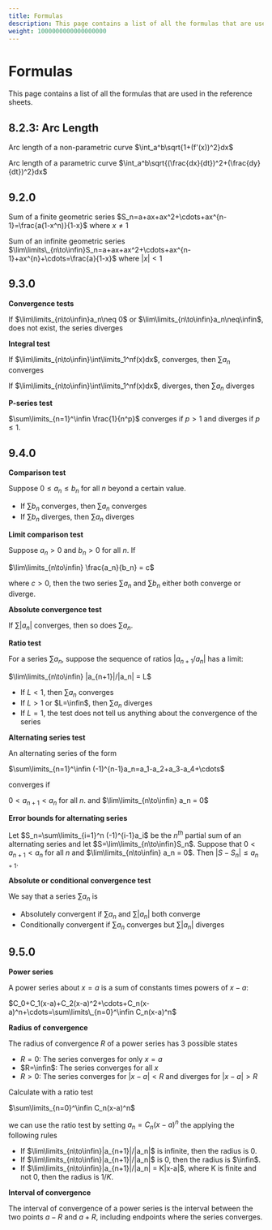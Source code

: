 ```yaml
---
title: Formulas
description: This page contains a list of all the formulas that are used in the reference sheets.
weight: 1000000000000000000
---
```


# Formulas

This page contains a list of all the formulas that are used in the reference sheets.

## 8.2.3: Arc Length

Arc length of a non-parametric curve $\int_a^b\sqrt{1+(f'(x))^2}dx$

Arc length of a parametric curve $\int_a^b\sqrt{(\frac{dx}{dt})^2+(\frac{dy}{dt})^2}dx$

## 9.2.0

Sum of a finite geometric series $S_n=a+ax+ax^2+\cdots+ax^{n-1}=\frac{a(1-x^n)}{1-x}$ where $x\neq1$

Sum of an infinite geometric series $\lim\limits\_{n\to\infin}S_n=a+ax+ax^2+\cdots+ax^{n-1}+ax^{n}+\cdots=\frac{a}{1-x}$ where $|x|<1$

## 9.3.0

**Convergence tests**

If $\lim\limits_{n\to\infin}a_n\neq 0$ or $\lim\limits_{n\to\infin}a_n\neq\infin$, does not exist, the series diverges

**Integral test**

If $\lim\limits_{n\to\infin}\int\limits_1^nf(x)dx$, converges, then $\sum{a_n}$ converges

If $\lim\limits_{n\to\infin}\int\limits_1^nf(x)dx$, diverges, then $\sum{a_n}$ diverges

**P-series test**

$\sum\limits_{n=1}^\infin \frac{1}{n^p}$ converges if $p>1$ and diverges if $p\leq1$.

## 9.4.0

**Comparison test**

Suppose $0\leq a_n\leq b_n$ for all $n$ beyond a certain value.

- If $\sum{b_n}$ converges, then $\sum{a_n}$ converges
- If $\sum{b_n}$ diverges, then $\sum{a_n}$ diverges

**Limit comparison test**

Suppose $a_n>0$ and $b_n>0$ for all $n$. If

$\lim\limits_{n\to\infin} \frac{a_n}{b_n} = c$

where $c>0$, then the two series $\sum{a_n}$ and $\sum{b_n}$ either both converge or diverge.

**Absolute convergence test**

If $\sum{|a_n|}$ converges, then so does $\sum{a_n}$.

**Ratio test**

For a series $\sum{a_n}$, suppose the sequence of ratios $|a_{n+1}/a_n|$ has a limit:

$\lim\limits_{n\to\infin} |a_{n+1}|/|a_n| = L$

- If $L<1$, then $\sum{a_n}$ converges
- If $L>1$ or $L=\infin$, then $\sum{a_n}$ diverges
- If $L=1$, the test does not tell us anything about the convergence of the series

**Alternating series test**

An alternating series of the form

$\sum\limits_{n=1}^\infin (-1)^{n-1}a_n=a_1-a_2+a_3-a_4+\cdots$

converges if

$0 \lt a_{n+1} \lt a_n$ for all $n$. and $\lim\limits_{n\to\infin} a_n = 0$

**Error bounds for alternating series**

Let $S_n=\sum\limits_{i=1}^n (-1)^{i-1}a_i$ be the $n^{th}$ partial sum of an alternating series and let $S=\lim\limits_{n\to\infin}S_n$. Suppose that $0 \lt a_{n+1} \lt a_n$ for all $n$ and $\lim\limits_{n\to\infin} a_n = 0$. Then $|S-S_n|\leq a_{n+1}$.

**Absolute or conditional convergence test**

We say that a series $\sum{a_n}$ is

- Absolutely convergent if $\sum{a_n}$ and $\sum{|a_n|}$ both converge
- Conditionally convergent if $\sum{a_n}$ converges but $\sum{|a_n|}$ diverges

## 9.5.0

**Power series**

A power series about $x=a$ is a sum of constants times powers of $x-a$:

$C_0+C_1(x-a)+C_2(x-a)^2+\cdots+C_n(x-a)^n+\cdots=\sum\limits\_{n=0}^\infin C_n(x-a)^n$

**Radius of convergence**

The radius of convergence $R$ of a power series has 3 possible states

- $R=0$: The series converges for only $x=a$
- $R=\infin$: The series converges for all $x$
- $R>0$: The series converges for $|x-a|<R$ and diverges for $|x-a|\gt R$

Calculate with a ratio test

$\sum\limits_{n=0}^\infin C_n(x-a)^n$

we can use the ratio test by setting $a_n=C_n(x-a)^n$ the applying the following rules

- If $\lim\limits_{n\to\infin}|a_{n+1}|/|a_n|$ is infinite, then the radius is $0$.
- If $\lim\limits_{n\to\infin}|a_{n+1}|/|a_n|$ is $0$, then the radius is $\infin$.
- If $\lim\limits_{n\to\infin}|a_{n+1}|/|a_n| = K|x-a|$, where K is finite and not $0$, then the radius is $1/K$.

**Interval of convergence**

The interval of convergence of a power series is the interval between the two points $a-R$ and $a+R$, including endpoints where the series converges.
